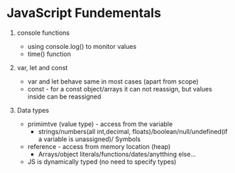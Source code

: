 # JavaScript Fundementals
1. console functions
    * using console.log() to monitor values
    * time() function

2. var, let and const
    * var and let behave same in most cases (apart from scope)
    * const - for a const object/arrays it can not reassign, but values inside can be reassigned

3. Data types
    * primimtve (value type) - access from the variable 
         - strings/numbers(all int,decimal, floats)/boolean/null/undefined(if a variable   is unassigned)/ Symbols
    * reference - access from memory location (heap)
         - Arrays/object literals/functions/dates/anytthing else...
    * JS is dynamically typed (no need to specify types)